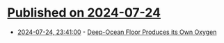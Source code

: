 # [Published on 2024-07-24](index.md)

* [2024-07-24, 23:41:00](https://soylentnews.org/article.pl?sid=24/07/24/0229243&from=rss) - [Deep-Ocean Floor Produces its Own Oxygen](https://soylentnews.org/article.pl?sid=24/07/24/0229243&from=rss)
